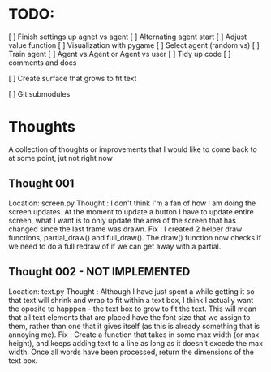 # TODO:
[ ] Finish settings up agnet vs agent
    [ ] Alternating agent start
    [ ] Adjust value function
[ ] Visualization with pygame
    [ ] Select agent (random vs)
    [ ] Train agent
    [ ] Agent vs Agent or Agent vs user
[ ] Tidy up code
    [ ] comments and docs

[ ] Create surface that grows to fit text

[ ] Git submodules

# Thoughts
A collection of thoughts or improvements that I would like to come back to at some point, jut not right now

## Thought 001
Location: screen.py
Thought : I don't think I'm a fan of how I am doing the screen updates. At the moment to update a button I have to update
          entire screen, what I want is to only update the area of the screen that has changed since the last frame was drawn. 
Fix     : I created 2 helper draw functions, partial_draw() and full_draw(). The draw() function now checks if we need to do a 
          full redraw of if we can get away with a partial.

## Thought 002 - NOT IMPLEMENTED
Location: text.py
Thought : Although I have just spent a while getting it so that text will shrink and wrap to fit within a text box, I think
          I actually want the oposite to happpen - the text box to grow to fit the text. This will mean that all text  elements that are placed have the font size that we assign to them, rather than one that it gives itself (as this  is already something that is annoying me).
Fix     : Create a function that takes in some max width (or max height), and keeps adding text to a line as long as it 
          doesn't excede the max width. Once all words have been processed, return the dimensions of the text box.